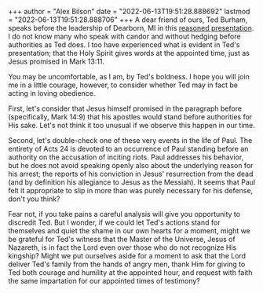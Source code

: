 +++
author = "Alex Bilson"
date = "2022-06-13T19:51:28.888692"
lastmod = "2022-06-13T19:51:28.888706"
+++
A dear friend of ours, Ted Burham, speaks before the leadership of Dearborn, MI in this [reasoned presentation](https://www.facebook.com/DearbornDiscussions/videos/382217593876802). I do not know many who speak with candor and without hedging before authorities as Ted does. I too have experienced what is evident in Ted's presentation; that the Holy Spirit gives words at the appointed time, just as Jesus promised in Mark 13:11.

You may be uncomfortable, as I am, by Ted's boldness. I hope you will join me in a little courage, however, to consider whether Ted may in fact be acting in loving obedience.

First, let's consider that Jesus himself promised in the paragraph before (specifically, Mark 14:9) that his apostles would stand before authorities for His sake. Let's not think it too unusual if we observe this happen in our time.

Second, let's double-check one of these very events in the life of Paul. The entirety of Acts 24 is devoted to an occurrence of Paul standing before an authority on the accusation of  inciting riots. Paul addresses his behavior, but he does not avoid speaking openly also about the underlying reason for his arrest; the reports of his conviction in Jesus' resurrection from the dead (and by definition his allegiance to Jesus as the Messiah). It seems that Paul felt it appropriate to slip in more than was purely necessary for his defense, don't you think?

Fear not, if you take pains a careful analysis will give you opportunity to discredit Ted. But I wonder, if we could let Ted's actions stand for themselves and quiet the shame in our own hearts for a moment, might we be grateful for Ted's witness that the Master of the Universe, Jesus of Nazareth, is in fact the Lord even over those who do not recognize His kingship? Might we put ourselves aside for a moment to ask that the Lord deliver Ted's family from the hands of angry men, thank Him for giving to Ted both courage and humility at the appointed hour, and request with faith the same impartation for our appointed times of testimony?